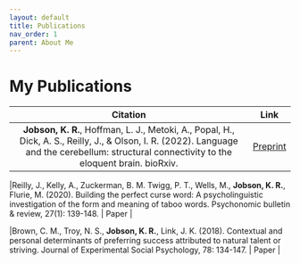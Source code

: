 ```yaml
---
layout: default
title: Publications
nav_order: 1
parent: About Me
---
```

# My Publications


| Citation                                                                                                                  | Link         |
|:-------------------------------------------------------------------------------------------------------------------------:|:------------:|
|**Jobson, K. R.**, Hoffman, L. J., Metoki, A., Popal, H., Dick, A. S., Reilly, J., & Olson, I. R. (2022). Language and the cerebellum: structural connectivity to the eloquent brain. bioRxiv.| [Preprint](https://www.biorxiv.org/content/10.1101/2022.04.19.488812v1.abstract)  | 

|Reilly, J., Kelly, A., Zuckerman, B. M. Twigg, P. T., Wells, M., **Jobson, K. R.**, Flurie, M. (2020). Building the perfect curse word: A psycholinguistic investigation of the form and meaning of taboo words. Psychonomic bulletin & review, 27(1): 139-148. | Paper |                                  
 
|Brown, C. M., Troy, N. S., **Jobson, K. R.**, Link, J. K. (2018). Contextual and personal determinants of preferring success attributed to natural talent or striving. Journal of Experimental Social Psychology, 78: 134-147. | Paper |                                                             


